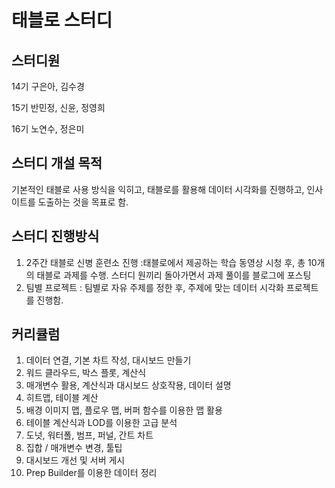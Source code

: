 # 태블로 스터디


## 스터디원

14기 구은아, 김수경


15기 반민정, 신윤, 정영희


16기 노연수, 정은미


## 스터디 개설 목적
기본적인 태블로 사용 방식을 익히고, 태블로를 활용해 데이터 시각화를 진행하고, 인사이트를 도출하는 것을 목표로 함.


## 스터디 진행방식
1) 2주간 태블로 신병 훈련소 진행
:태블로에서 제공하는 학습 동영상 시청 후, 총 10개의 태블로 과제를 수행. 스터디 원끼리 돌아가면서 과제 풀이를 블로그에 포스팅
2) 팀별 프로젝트
: 팀별로 자유 주제를 정한 후, 주제에 맞는 데이터 시각화 프로젝트를 진행함.


## 커리큘럼
1) 데이터 연결, 기본 차트 작성, 대시보드 만들기
2) 워드 클라우드, 박스 플롯, 계산식
3) 매개변수 활용, 계산식과 대시보드 상호작용, 데이터 설명
4) 히트맵, 테이블 계산
5) 배경 이미지 맵, 플로우 맵, 버퍼 함수를 이용한 맵 활용
6) 테이블 계산식과 LOD를 이용한 고급 분석
7) 도넛, 워터폴, 범프, 퍼널, 간트 차트
8) 집합 / 매개변수 변경, 툴팁
9) 대시보드 개선 및 서버 게시
10) Prep Builder를 이용한 데이터 정리
